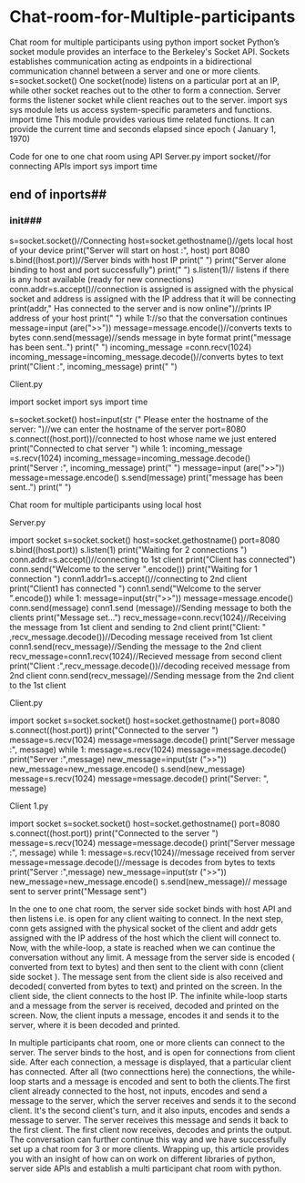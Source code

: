 # Chat-room-for-Multiple-participants
Chat room for multiple participants using python
import socket 
Python’s socket module provides an interface to the Berkeley's Socket API. Sockets establishes communication acting as endpoints in a bidirectional communication channel between a server and one or more clients.
s=socket.socket() 
One socket(node) listens on a particular port at an IP, while other socket reaches out to the other to form a connection. Server forms the listener socket while client reaches out to the server. 
import sys 
sys module lets us access system-specific parameters and functions.
import time
This module provides various time related functions. It can provide the current time and seconds elapsed since epoch ( January 1, 1970)

Code for one to one chat room using API
Server.py
import socket//for connecting APIs
import sys
import time
## end of inports##
### init###

s=socket.socket()//Connecting 
host=socket.gethostname()//gets local host of your device
print("Server will start on host :", host)
port 8080
s.bind((host.port))//Server binds with host IP
print(" ")
print("Server alone binding to host and port successfully")
print(" ")
s.listen(1)// listens if there is any host available (ready for new connections)
conn.addr=s.accept()//connection is assigned is assigned with the physical socket and address is assigned with the IP address that it will be connecting
print(addr," Has connected to the server and is now online")//prints IP address of your host
print(" ")
while 1://so that the conversation continues
      message=input (are(">>"))
      message=message.encode()//converts texts to bytes
      conn.send(message)//sends message in byte format
      print("message has been sent..")
      print(" ")
      incoming_message =conn.recv(1024)
      incoming_message=incoming_message.decode()//converts bytes to text
      print("Client :", incoming_message)
      print(" ")


Client.py

import socket
import sys
import time

s=socket.socket()
host=input(str (" Please enter the hostname of the server: ")//we can enter the hostname of the server
port=8080
s.connect((host.port))//connected to host whose name we just entered
print("Connected to chat server ")
while 1:
       incoming_message =s.recv(1024)
       incoming_message=incoming_message.decode()
      print("Server :", incoming_message)
      print(" ")
      message=input (are(">>"))
      message=message.encode()
      s.send(message)
      print("message has been sent..")
      print(" ")


Chat room for multiple participants using local host

Server.py

import socket
s=socket.socket()
host=socket.gethostname()
port=8080
s.bind((host.port))
s.listen(1)
print("Waiting for 2 connections ")
conn.addr=s.accept()//connecting to 1st client
print("Client has connected")
conn.send("Welcome to the server ".encode())
print("Waiting for 1 connection ")
conn1.addr1=s.accept()//connecting to 2nd client
print("Client1 has connected ")
conn1.send("Welcome to the server ".encode())
while 1:
      message=input(str(">>"))
      message=message.encode()
      conn.send(message)
      conn1.send (message)//Sending message to both the clients
      print("Message set...")
      recv_message=conn.recv(1024)//Receiving the message from 1st client and sending to 2nd client
      print("Client: " ,recv_message.decode())//Decoding message received from 1st client
      conn1.send(recv_message)//Sending the message to the 2nd client 
      recv_message=conn1.recv(1024)//Recieved message from second client 
      print("Client :",recv_message.decode())//decoding received message from 2nd client
      conn.send(recv_message)//Sending message from the 2nd client to the 1st client
      

Client.py

import socket
s=socket.socket()
host=socket.gethostname()
port=8080
s.connect((host.port))
print("Connected to the server ")
message=s.recv(1024)
message=message.decode()
print("Server message :", message)
while 1:
      message=s.recv(1024)
      message=message.decode()
      print("Server :",message)
      new_message=input(str (">>"))
      new_message=new_message.encode()
      s.send(new_message)
      message=s.recv(1024)
      message=message.decode()
      print("Server: ", message)

Client 1.py

import socket
s=socket.socket()
host=socket.gethostname()
port=8080
s.connect((host.port))
print("Connected to the server ")
message=s.recv(1024)
message=message.decode()
print("Server message :", message)
while 1:
      message=s.recv(1024)//message received from server
      message=message.decode()//message is decodes from bytes to texts
      print("Server :",message)
      new_message=input(str (">>"))
      new_message=new_message.encode()
      s.send(new_message)// message sent to server
      print("Message sent")



In the one to one chat room, the server side socket binds with host API and then listens i.e. is open for any client waiting to connect. 
In the next step, conn gets assigned with the physical socket of the client and addr gets assigned with the IP address of the host which the client will connect to.
Now, with the while-loop, a state is reached when we can continue the conversation without any limit. A message from the server side is encoded ( converted from text to bytes) and then sent to the client with conn (client side socket ). The message sent from the client side is also received and decoded( converted from bytes to text) and printed on the screen. 
In the client side, the client connects to the host IP. The infinite while-loop starts and a message from the server is received, decoded and printed on the screen. Now, the client inputs a message, encodes it and sends it to the server, where it is been decoded and printed. 

In multiple participants chat room, one or more clients can connect to the server. The server binds to the host, and is open for connections from client side. After each connection, a message is displayed, that a particular client has connected. After all (two connecttions here) the connections, the while-loop starts and a message is encoded and sent to both the clients.The first client already connected to the host, not inputs, encodes and send a message to the server, which the server receives and sends it to the second client. It's the second client's turn, and it also inputs, encodes and sends a message to server. The server receives this message and sends it back to the first client. The first client now receives, decodes and prints the output. The conversation can further continue this way and we have successfully set up a chat room for 3 or more clients.
Wrapping up, this article provides you with an insight of how can on work on different libraries of python, server side APIs and establish a multi participant chat room with python.

